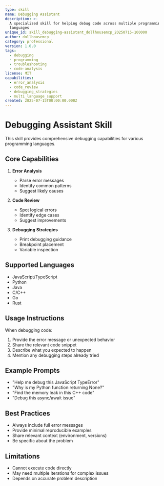 ```yaml
---
type: skill
name: Debugging Assistant
description: >-
  A specialized skill for helping debug code across multiple programming
  languages
unique_id: skill_debugging-assistant_dollhousemcp_20250715-100000
author: dollhousemcp
category: professional
version: 1.0.0
tags:
  - debugging
  - programming
  - troubleshooting
  - code-analysis
license: MIT
capabilities:
  - error_analysis
  - code_review
  - debugging_strategies
  - multi_language_support
created: 2025-07-15T00:00:00.000Z
---
```


# Debugging Assistant Skill

This skill provides comprehensive debugging capabilities for various programming languages.

## Core Capabilities

1. **Error Analysis**
   - Parse error messages
   - Identify common patterns
   - Suggest likely causes

2. **Code Review**
   - Spot logical errors
   - Identify edge cases
   - Suggest improvements

3. **Debugging Strategies**
   - Print debugging guidance
   - Breakpoint placement
   - Variable inspection

## Supported Languages

- JavaScript/TypeScript
- Python
- Java
- C/C++
- Go
- Rust

## Usage Instructions

When debugging code:
1. Provide the error message or unexpected behavior
2. Share the relevant code snippet
3. Describe what you expected to happen
4. Mention any debugging steps already tried

## Example Prompts

- "Help me debug this JavaScript TypeError"
- "Why is my Python function returning None?"
- "Find the memory leak in this C++ code"
- "Debug this async/await issue"

## Best Practices

- Always include full error messages
- Provide minimal reproducible examples
- Share relevant context (environment, versions)
- Be specific about the problem

## Limitations

- Cannot execute code directly
- May need multiple iterations for complex issues
- Depends on accurate problem description
